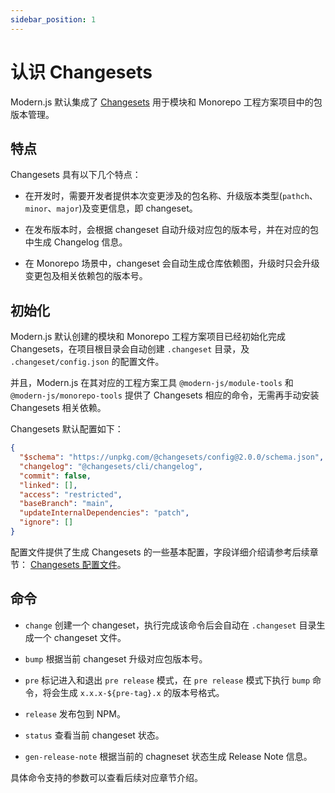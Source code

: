 ```yaml
---
sidebar_position: 1
---
```


# 认识 Changesets

Modern.js 默认集成了 [Changesets](https://github.com/changesets/changesets) 用于模块和 Monorepo 工程方案项目中的包版本管理。

## 特点

Changesets 具有以下几个特点：

- 在开发时，需要开发者提供本次变更涉及的包名称、升级版本类型(`pathch`、`minor`、`major`)及变更信息，即 changeset。

- 在发布版本时，会根据 changeset 自动升级对应包的版本号，并在对应的包中生成 Changelog 信息。

- 在 Monorepo 场景中，changeset 会自动生成仓库依赖图，升级时只会升级变更包及相关依赖包的版本号。

## 初始化

Modern.js 默认创建的模块和 Monorepo 工程方案项目已经初始化完成 Changesets，在项目根目录会自动创建 `.changeset` 目录，及 `.changeset/config.json` 的配置文件。

并且，Modern.js 在其对应的工程方案工具 `@modern-js/module-tools` 和 `@modern-js/monorepo-tools` 提供了 Changesets 相应的命令，无需再手动安装 Changesets 相关依赖。

Changesets 默认配置如下：

```json title=".changeset/config.json"
{
  "$schema": "https://unpkg.com/@changesets/config@2.0.0/schema.json",
  "changelog": "@changesets/cli/changelog",
  "commit": false,
  "linked": [],
  "access": "restricted",
  "baseBranch": "main",
  "updateInternalDependencies": "patch",
  "ignore": []
}
```

配置文件提供了生成 Changesets 的一些基本配置，字段详细介绍请参考后续章节： [Changesets 配置文件](/docs/guides/topic-detail/changesets/config)。

## 命令

- `change` 创建一个 changeset，执行完成该命令后会自动在 `.changeset` 目录生成一个 changeset 文件。

- `bump` 根据当前 changeset 升级对应包版本号。

- `pre` 标记进入和退出 `pre release` 模式，在 `pre release` 模式下执行 `bump` 命令，将会生成 `x.x.x-${pre-tag}.x` 的版本号格式。

- `release` 发布包到 NPM。

- `status` 查看当前 changeset 状态。

- `gen-release-note` 根据当前的 chagneset 状态生成 Release Note 信息。

具体命令支持的参数可以查看后续对应章节介绍。
